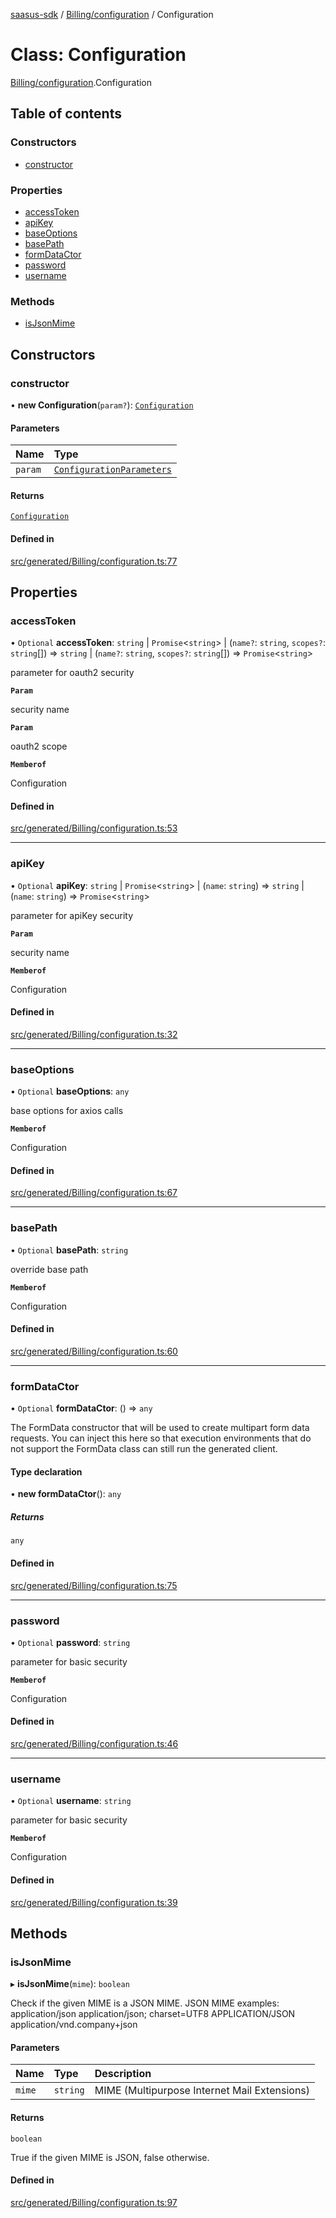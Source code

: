 [saasus-sdk](../README.md) / [Billing/configuration](../modules/Billing_configuration.md) / Configuration

# Class: Configuration

[Billing/configuration](../modules/Billing_configuration.md).Configuration

## Table of contents

### Constructors

- [constructor](Billing_configuration.Configuration.md#constructor)

### Properties

- [accessToken](Billing_configuration.Configuration.md#accesstoken)
- [apiKey](Billing_configuration.Configuration.md#apikey)
- [baseOptions](Billing_configuration.Configuration.md#baseoptions)
- [basePath](Billing_configuration.Configuration.md#basepath)
- [formDataCtor](Billing_configuration.Configuration.md#formdatactor)
- [password](Billing_configuration.Configuration.md#password)
- [username](Billing_configuration.Configuration.md#username)

### Methods

- [isJsonMime](Billing_configuration.Configuration.md#isjsonmime)

## Constructors

### constructor

• **new Configuration**(`param?`): [`Configuration`](Billing_configuration.Configuration.md)

#### Parameters

| Name | Type |
| :------ | :------ |
| `param` | [`ConfigurationParameters`](../interfaces/Billing_configuration.ConfigurationParameters.md) |

#### Returns

[`Configuration`](Billing_configuration.Configuration.md)

#### Defined in

[src/generated/Billing/configuration.ts:77](https://github.com/saasus-platform/saasus-sdk-javascript/blob/6b95732/src/generated/Billing/configuration.ts#L77)

## Properties

### accessToken

• `Optional` **accessToken**: `string` \| `Promise`\<`string`\> \| (`name?`: `string`, `scopes?`: `string`[]) => `string` \| (`name?`: `string`, `scopes?`: `string`[]) => `Promise`\<`string`\>

parameter for oauth2 security

**`Param`**

security name

**`Param`**

oauth2 scope

**`Memberof`**

Configuration

#### Defined in

[src/generated/Billing/configuration.ts:53](https://github.com/saasus-platform/saasus-sdk-javascript/blob/6b95732/src/generated/Billing/configuration.ts#L53)

___

### apiKey

• `Optional` **apiKey**: `string` \| `Promise`\<`string`\> \| (`name`: `string`) => `string` \| (`name`: `string`) => `Promise`\<`string`\>

parameter for apiKey security

**`Param`**

security name

**`Memberof`**

Configuration

#### Defined in

[src/generated/Billing/configuration.ts:32](https://github.com/saasus-platform/saasus-sdk-javascript/blob/6b95732/src/generated/Billing/configuration.ts#L32)

___

### baseOptions

• `Optional` **baseOptions**: `any`

base options for axios calls

**`Memberof`**

Configuration

#### Defined in

[src/generated/Billing/configuration.ts:67](https://github.com/saasus-platform/saasus-sdk-javascript/blob/6b95732/src/generated/Billing/configuration.ts#L67)

___

### basePath

• `Optional` **basePath**: `string`

override base path

**`Memberof`**

Configuration

#### Defined in

[src/generated/Billing/configuration.ts:60](https://github.com/saasus-platform/saasus-sdk-javascript/blob/6b95732/src/generated/Billing/configuration.ts#L60)

___

### formDataCtor

• `Optional` **formDataCtor**: () => `any`

The FormData constructor that will be used to create multipart form data
requests. You can inject this here so that execution environments that
do not support the FormData class can still run the generated client.

#### Type declaration

• **new formDataCtor**(): `any`

##### Returns

`any`

#### Defined in

[src/generated/Billing/configuration.ts:75](https://github.com/saasus-platform/saasus-sdk-javascript/blob/6b95732/src/generated/Billing/configuration.ts#L75)

___

### password

• `Optional` **password**: `string`

parameter for basic security

**`Memberof`**

Configuration

#### Defined in

[src/generated/Billing/configuration.ts:46](https://github.com/saasus-platform/saasus-sdk-javascript/blob/6b95732/src/generated/Billing/configuration.ts#L46)

___

### username

• `Optional` **username**: `string`

parameter for basic security

**`Memberof`**

Configuration

#### Defined in

[src/generated/Billing/configuration.ts:39](https://github.com/saasus-platform/saasus-sdk-javascript/blob/6b95732/src/generated/Billing/configuration.ts#L39)

## Methods

### isJsonMime

▸ **isJsonMime**(`mime`): `boolean`

Check if the given MIME is a JSON MIME.
JSON MIME examples:
  application/json
  application/json; charset=UTF8
  APPLICATION/JSON
  application/vnd.company+json

#### Parameters

| Name | Type | Description |
| :------ | :------ | :------ |
| `mime` | `string` | MIME (Multipurpose Internet Mail Extensions) |

#### Returns

`boolean`

True if the given MIME is JSON, false otherwise.

#### Defined in

[src/generated/Billing/configuration.ts:97](https://github.com/saasus-platform/saasus-sdk-javascript/blob/6b95732/src/generated/Billing/configuration.ts#L97)
